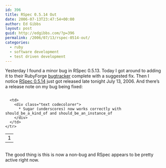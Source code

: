 ```yaml
---
id: 396
title: RSpec 0.5.14 Out
date: 2006-07-13T23:47:54+00:00
author: Ed Gibbs
layout: post
guid: http://edgibbs.com/?p=396
permalink: /2006/07/13/rspec-0514-out/
categories:
  - ruby
  - software development
  - test driven development
---
```

Yesterday I found a minor bug in RSpec 0.5.13. Today I got around to adding it to their RubyForge [bugtracker](http://rubyforge.org/tracker/index.php?func=detail&aid=5059&group_id=797&atid=3149) complete with a suggested fix. Then I notice [RSpec 0.5.14](http://rubyforge.org/frs/shownotes.php?release_id=5999) just got released late tonight July 13, 2006. And there&#8217;s a release note on my bug being fixed:

<div class="codecolorer-container text vibrant overflow-off" style="overflow:auto;white-space:nowrap;">
  <table cellspacing="0" cellpadding="0">
    <tr>
      <td class="line-numbers">
        <div>
          1<br />
        </div>
      </td>
      
      <td>
        <div class="text codecolorer">
          * Sugar (underscores) now works correctly with should_be_a_kind_of and should_be_an_instance_of
        </div>
      </td>
    </tr>
  </table>
</div>

The good thing is this is now a non-bug and RSpec appears to be pretty active right now.